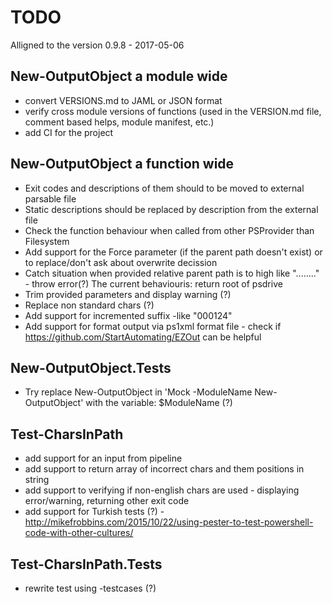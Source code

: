 # TODO

Alligned to the version 0.9.8 - 2017-05-06

## New-OutputObject a module wide

- convert VERSIONS.md to JAML or JSON format
- verify cross module versions of functions (used in the VERSION.md file, comment based helps, module manifest, etc.)
- add CI for the project

## New-OutputObject a function wide

- Exit codes and descriptions of them should to be moved to external parsable file
- Static descriptions should be replaced by description from the external file
- Check the function behaviour when called from other PSProvider than Filesystem
- Add support for the Force parameter (if the parent path doesn't exist) or to replace/don't ask about overwrite decission
- Catch situation when provided relative parent path is to high like "..\..\..\..\" - throw error(?)
  The current behaviouris: return root of psdrive
- Trim provided parameters and display warning (?)
- Replace non standard chars (?)
- Add support for incremented suffix -like "000124"
- Add support for format output via ps1xml format file - check if https://github.com/StartAutomating/EZOut can be helpful

## New-OutputObject.Tests

- Try replace New-OutputObject in 'Mock -ModuleName New-OutputObject' with the variable: $ModuleName (?)

## Test-CharsInPath

- add support for an input from pipeline
- add support to return array of incorrect chars and them positions in string
- add support to verifying if non-english chars are used - displaying error/warning, returning other exit code
- add support for Turkish tests (?)  - http://mikefrobbins.com/2015/10/22/using-pester-to-test-powershell-code-with-other-cultures/

## Test-CharsInPath.Tests

- rewrite test using -testcases (?)